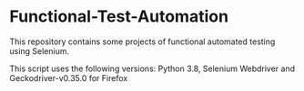 # Functional-Test-Automation
This repository contains some projects of functional automated testing using Selenium.


This script uses the following versions: Python 3.8, Selenium Webdriver and Geckodriver-v0.35.0 for Firefox

